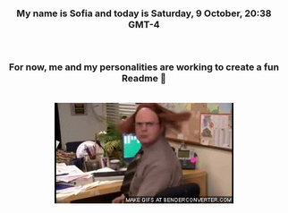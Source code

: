 


<div align="center">
<h3 >My name is Sofia and today is Saturday, 9 October, 20:38 GMT-4</h3><br>
<h3 >For now, me and my personalities are working to create a fun Readme 👋
</h3><br>
<img src='img/dwight.gif' alt='working...'/>
</div>
